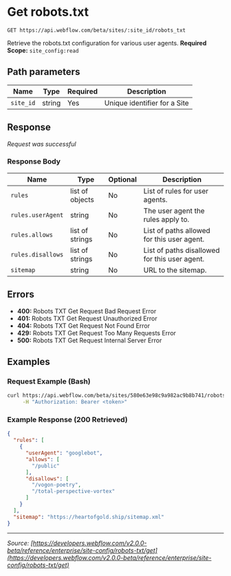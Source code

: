 # Get robots.txt

```
GET https://api.webflow.com/beta/sites/:site_id/robots_txt
```

Retrieve the robots.txt configuration for various user agents.
**Required Scope:** `site_config:read`


## Path parameters

| Name | Type | Required | Description |
|---|---|---|---|
| `site_id` | string | Yes | Unique identifier for a Site |




## Response

_Request was successful_

### Response Body

| Name | Type | Optional | Description |
|---|---|---|---|
| `rules` | list of objects | No | List of rules for user agents. |
| `rules.userAgent` | string | No | The user agent the rules apply to. |
| `rules.allows` | list of strings | No | List of paths allowed for this user agent. |
| `rules.disallows` | list of strings | No | List of paths disallowed for this user agent. |
| `sitemap` | string | No | URL to the sitemap. |




## Errors

* **400:** Robots TXT Get Request Bad Request Error
* **401:** Robots TXT Get Request Unauthorized Error
* **404:** Robots TXT Get Request Not Found Error
* **429:** Robots TXT Get Request Too Many Requests Error
* **500:** Robots TXT Get Request Internal Server Error




## Examples

### Request Example (Bash)

```bash
curl https://api.webflow.com/beta/sites/580e63e98c9a982ac9b8b741/robots_txt \
     -H "Authorization: Bearer <token>"
```

### Example Response (200 Retrieved)

```json
{
  "rules": [
    {
      "userAgent": "googlebot",
      "allows": [
        "/public"
      ],
      "disallows": [
        "/vogon-poetry",
        "/total-perspective-vortex"
      ]
    }
  ],
  "sitemap": "https://heartofgold.ship/sitemap.xml"
}
```


---
*Source: [https://developers.webflow.com/v2.0.0-beta/reference/enterprise/site-config/robots-txt/get](https://developers.webflow.com/v2.0.0-beta/reference/enterprise/site-config/robots-txt/get)*